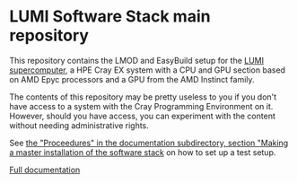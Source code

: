# LUMI Software Stack main repository

This repository contains the LMOD and EasyBuild setup for the
[LUMI supercomputer](https://www.lumi-supercomputer.eu/), a HPE Cray EX
system with a CPU and GPU section based on AMD Epyc processors and a
GPU from the AMD Instinct family.

The contents of this repository may be pretty useless to you if you don't
have access to a system with the Cray Programming Environment on it. However,
should you have access, you can experiment with the content without needing
administrative rights.

See [the "Proceedures" in the documentation subdirectory, section "Making a master
installation of the software stack](docs/procedures.md##-making-a-master-installation-of-the-software-stack)
on how to set up a test setup.

[Full documentation](docs/README.md)

